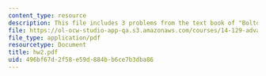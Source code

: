 ```yaml
---
content_type: resource
description: This file includes 3 problems from the text book of "Bolton and Dewatripont".
file: https://ol-ocw-studio-app-qa.s3.amazonaws.com/courses/14-129-advanced-contract-theory-spring-2005/496bf67d2f58e59d884bb6ce7b3dba86_hw2.pdf
file_type: application/pdf
resourcetype: Document
title: hw2.pdf
uid: 496bf67d-2f58-e59d-884b-b6ce7b3dba86
---
```

